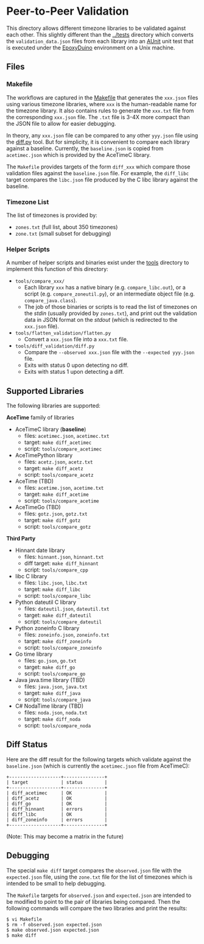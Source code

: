 # Peer-to-Peer Validation

This directory allows different timezone libraries to be validated against each
other. This slightly different than the [../tests](../tests) directory which
converts the `validation_data.json` files from each library into an
[AUnit](https://github.com/bxparks/AUnit) unit test that is executed under the
[EpoxyDuino](https://github.com/bxparks/EpoxyDuino) environment on a Unix
machine.

## Files

### Makefile

The workflows are captured in the [Makefile](Makefile) that generates the
`xxx.json` files using various timezone libraries, where `xxx` is the
human-readable name for the timezone library. It also contains rules to generate
the `xxx.txt` file from the corresponding `xxx.json` file. The `.txt` file is
3-4X more compact than the JSON file to allow for easier debugging.

In theory, any `xxx.json` file can be compared to any other `yyy.json` file
using the [diff.py](../tools/diff_validation/diff.py) tool. But for simplicity,
it is convenient to compare each library against a baseline. Currently, the
`baseline.json` is copied from `acetimec.json` which is provided by the AceTimeC
library.

The `Makefile` provides targets of the form `diff_xxx` which compare those
validation files against the `baseline.json` file. For example, the `diff_libc`
target compares the `libc.json` file produced by the C libc library against the
baseline.

### Timezone List

The list of timezones is provided by:

* `zones.txt` (full list, about 350 timezones)
* `zone.txt` (small subset for debugging)

### Helper Scripts

A number of helper scripts and binaries exist under the [tools](../tools)
directory to implement this function of this directory:

* `tools/compare_xxx/`
    * Each library `xxx` has a native binary (e.g. `compare_libc.out`), or a
      script (e.g. `compare_zoneutil.py`), or an intermediate object file (e.g.
      `compare_java.class`).
    * The job of those binaries or scripts is to read the list of timezones on
      the *stdin* (usually provided by `zones.txt`), and print out the
      validation data in JSON format on the *stdout* (which is redirected to the
      `xxx.json` file).
* `tools/flatten_validation/flatten.py`
    * Convert a `xxx.json` file into a `xxx.txt` file.
* `tools/diff_validation/diff.py`
    * Compare the `--observed xxx.json` file with the `--expected yyy.json`
      file.
    * Exits with status 0 upon detecting no diff.
    * Exits with status 1 upon detecting a diff.

## Supported Libraries

The following libraries are supported:

**AceTime** family of libraries

* AceTimeC library (**baseline**)
    * files: `acetimec.json`, `acetimec.txt`
    * target: `make diff_acetimec`
    * script: `tools/compare_acetimec`
* AceTimePython library
    * files: `acetz.json`, `acetz.txt`
    * target: `make diff_acetz`
    * script: `tools/compare_acetz`
* AceTime (TBD)
    * files: `acetime.json`, `acetime.txt`
    * target: `make diff_acetime`
    * script: `tools/compare_acetime`
* AceTimeGo (TBD)
    * files: `gotz.json`, `gotz.txt`
    * target: `make diff_gotz`
    * script: `tools/compare_gotz`

**Third Party**

* Hinnant date library
    * files: `hinnant.json`, `hinnant.txt`
    * diff target: `make diff_hinnant`
    * script: `tools/compare_cpp`
* libc C library
    * files: `libc.json`, `libc.txt`
    * target: `make diff_libc`
    * script: `tools/compare_libc`
* Python dateutil C library
    * files: `dateutil.json`, `dateutil.txt`
    * target: `make diff_dateutil`
    * script: `tools/compare_dateutil`
* Python zoneinfo C library
    * files: `zoneinfo.json`, `zoneinfo.txt`
    * target: `make diff_zoneinfo`
    * script: `tools/compare_zoneinfo`
* Go time library
    * files: `go.json`, `go.txt`
    * target: `make diff_go`
    * script: `tools/compare_go`
* Java java.time library (TBD)
    * files: `java.json`, `java.txt`
    * target: `make diff_java`
    * script: `tools/compare_java`
* C# NodaTime library (TBD)
    * files: `noda.json`, `noda.txt`
    * target: `make diff_noda`
    * script: `tools/compare_noda`

## Diff Status

Here are the diff result for the following targets which validate against the
`baseline.json` (which is currently the `acetimec.json` file from AceTimeC):

```
+-------------------+---------------+
| target            | status        |
+-------------------+---------------+
| diff_acetimec     | OK            |
| diff_acetz        | OK            |
| diff_go           | OK            |
| diff_hinnant      | errors        |
| diff_libc         | OK            |
| diff_zoneinfo     | errors        |
+-------------------+---------------+
```

(Note: This may become a matrix in the future)

## Debugging

The special `make diff` target compares the `observed.json` file with the
`expected.json` file, using the `zone.txt` file for the list of timezones which
is intended to be small to help debugging.

The `Makefile` targets for `observed.json` and `expected.json` are intended to
be modified to point to the pair of libraries being compared. Then the following
commands will compare the two libraries and print the results:

```
$ vi Makefile
$ rm -f observed.json expected.json
$ make observed.json expected.json
$ make diff
```
